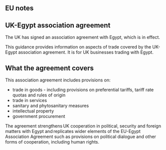 ## EU notes

UK-Egypt association agreement
------------------------------

The UK has signed an association agreement with Egypt, which is in effect.

This guidance provides information on aspects of trade covered by the UK-Egypt association agreement. It is for UK businesses trading with Egypt.

What the agreement covers
-------------------------

This association agreement includes provisions on:

*   trade in goods - including provisions on preferential tariffs, tariff rate quotas and rules of origin
*   trade in services
*   sanitary and phytosanitary measures 
*   intellectual property
*   government procurement 

The agreement strengthens UK cooperation in political, security and foreign matters with Egypt and replicates wider elements of the EU-Egypt Association Agreement such as provisions on political dialogue and other forms of cooperation, including human rights.